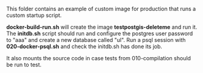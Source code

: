 This folder contains an example of custom image for production that runs a custom startup script.

**docker-build-run.sh** will create the image **testpostgis-deleteme** and run it. The **initdb.sh** script should run and configure the postgres user password to "aaa" and create a new database called "ul". Run a psql session with **020-docker-psql.sh** and check the initdb.sh has done its job.

It also mounts the source code in case tests from 010-compilation should be run to test.
